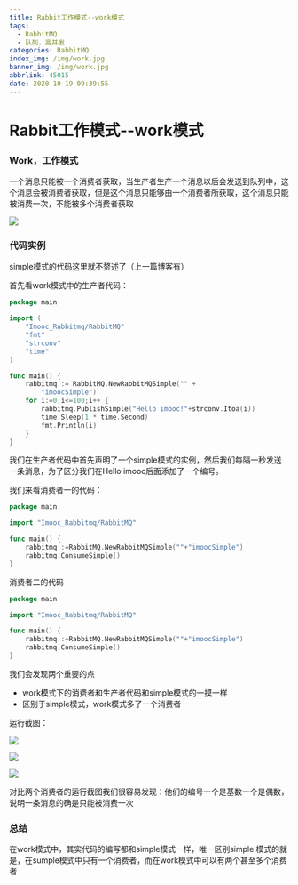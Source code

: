 ```yaml
---
title: Rabbit工作模式--work模式
tags:
  - RabbitMQ
  - 队列，高并发
categories: RabbitMQ
index_img: /img/work.jpg
banner_img: /img/work.jpg
abbrlink: 45015
date: 2020-10-19 09:39:55
---
```


# Rabbit工作模式--work模式

### Work，工作模式

一个消息只能被一个消费者获取，当生产者生产一个消息以后会发送到队列中，这个消息会被消费者获取，但是这个消息只能够由一个消费者所获取，这个消息只能被消费一次，不能被多个消费者获取

![](https://gitee.com/coderth/blogimage/raw/master/img/20201019094347.png)

### 代码实例

simple模式的代码这里就不赘述了（上一篇博客有）

首先看work模式中的生产者代码：

```go
package main

import (
	"Imooc_Rabbitmq/RabbitMQ"
	"fmt"
	"strconv"
	"time"
)

func main() {
	rabbitmq := RabbitMQ.NewRabbitMQSimple("" +
		"imoocSimple")
	for i:=0;i<=100;i++ {
		rabbitmq.PublishSimple("Hello imooc!"+strconv.Itoa(i))
		time.Sleep(1 * time.Second)
		fmt.Println(i)
	}
}

```



我们在生产者代码中首先声明了一个simple模式的实例，然后我们每隔一秒发送一条消息，为了区分我们在Hello imooc后面添加了一个编号。

我们来看消费者一的代码：

```go
package main

import "Imooc_Rabbitmq/RabbitMQ"

func main() {
	rabbitmq :=RabbitMQ.NewRabbitMQSimple(""+"imoocSimple")
	rabbitmq.ConsumeSimple()
}

```

消费者二的代码

```go
package main

import "Imooc_Rabbitmq/RabbitMQ"

func main() {
	rabbitmq :=RabbitMQ.NewRabbitMQSimple(""+"imoocSimple")
	rabbitmq.ConsumeSimple()
}

```

我们会发现两个重要的点

* work模式下的消费者和生产者代码和simple模式的一摸一样
* 区别于simple模式，work模式多了一个消费者



运行截图：

![](https://gitee.com/coderth/blogimage/raw/master/img/20201019095919.png)





![](https://gitee.com/coderth/blogimage/raw/master/img/20201019095944.png)

![](https://gitee.com/coderth/blogimage/raw/master/img/20201019100708.png)

对比两个消费者的运行截图我们很容易发现：他们的编号一个是基数一个是偶数，说明一条消息的确是只能被消费一次





### 总结

在work模式中，其实代码的编写都和simple模式一样，唯一区别simple 模式的就是，在sumple模式中只有一个消费者，而在work模式中可以有两个甚至多个消费者